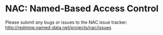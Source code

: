 NAC: Named-Based Access Control
===============================

Please submit any bugs or issues to the NAC issue tracker:
http://redmine.named-data.net/projects/nac/issues
